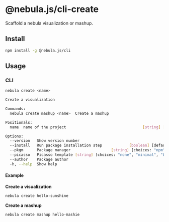 # @nebula.js/cli-create

Scaffold a nebula visualization or mashup.

## Install

```sh
npm install -g @nebula.js/cli
```

## Usage

### CLI

```sh
nebula create <name>

Create a visualization

Commands:
  nebula create mashup <name>  Create a mashup

Positionals:
  name  name of the project                                  [string] [required]

Options:
  --version   Show version number                                      [boolean]
  --install   Run package installation step            [boolean] [default: true]
  --pkgm      Package manager                  [string] [choices: "npm", "yarn"]
  --picasso   Picasso template [string] [choices: "none", "minimal", "barchart"]
  --author    Package author                                            [string]
  -h, --help  Show help                                                [boolean]
```

#### Example

**Create a visualization**

```sh
nebula create hello-sunshine
```

**Create a mashup**

```sh
nebula create mashup hello-mashie
```
